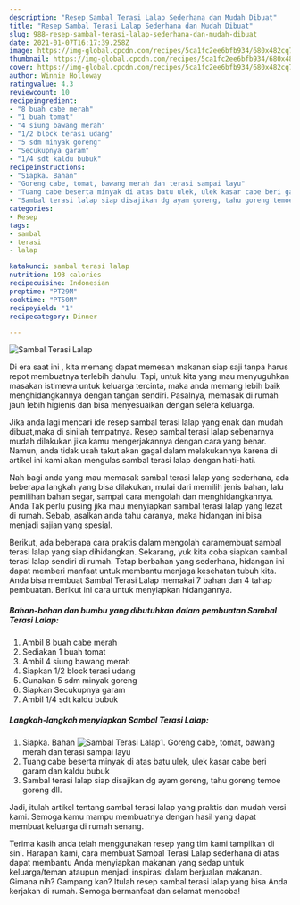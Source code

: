 ```yaml
---
description: "Resep Sambal Terasi Lalap Sederhana dan Mudah Dibuat"
title: "Resep Sambal Terasi Lalap Sederhana dan Mudah Dibuat"
slug: 988-resep-sambal-terasi-lalap-sederhana-dan-mudah-dibuat
date: 2021-01-07T16:17:39.258Z
image: https://img-global.cpcdn.com/recipes/5ca1fc2ee6bfb934/680x482cq70/sambal-terasi-lalap-foto-resep-utama.jpg
thumbnail: https://img-global.cpcdn.com/recipes/5ca1fc2ee6bfb934/680x482cq70/sambal-terasi-lalap-foto-resep-utama.jpg
cover: https://img-global.cpcdn.com/recipes/5ca1fc2ee6bfb934/680x482cq70/sambal-terasi-lalap-foto-resep-utama.jpg
author: Winnie Holloway
ratingvalue: 4.3
reviewcount: 10
recipeingredient:
- "8 buah cabe merah"
- "1 buah tomat"
- "4 siung bawang merah"
- "1/2 block terasi udang"
- "5 sdm minyak goreng"
- "Secukupnya garam"
- "1/4 sdt kaldu bubuk"
recipeinstructions:
- "Siapka. Bahan"
- "Goreng cabe, tomat, bawang merah dan terasi sampai layu"
- "Tuang cabe beserta minyak di atas batu ulek, ulek kasar cabe beri garam dan kaldu bubuk"
- "Sambal terasi lalap siap disajikan dg ayam goreng, tahu goreng temoe goreng dll."
categories:
- Resep
tags:
- sambal
- terasi
- lalap

katakunci: sambal terasi lalap 
nutrition: 193 calories
recipecuisine: Indonesian
preptime: "PT29M"
cooktime: "PT50M"
recipeyield: "1"
recipecategory: Dinner

---
```



![Sambal Terasi Lalap](https://img-global.cpcdn.com/recipes/5ca1fc2ee6bfb934/680x482cq70/sambal-terasi-lalap-foto-resep-utama.jpg)

Di era  saat ini , kita memang dapat memesan makanan siap saji tanpa harus repot membuatnya terlebih dahulu. Tapi, untuk kita yang mau menyuguhkan masakan istimewa untuk keluarga tercinta, maka anda memang lebih baik menghidangkannya dengan tangan sendiri. Pasalnya, memasak di rumah jauh lebih higienis dan bisa menyesuaikan dengan selera keluarga.

Jika anda lagi mencari ide resep sambal terasi lalap yang enak dan mudah dibuat,maka di sinilah tempatnya. Resep sambal terasi lalap  sebenarnya mudah dilakukan jika kamu mengerjakannya dengan cara yang benar. Namun, anda tidak usah takut akan gagal dalam melakukannya 
karena di artikel ini kami akan mengulas sambal terasi lalap dengan hati-hati.  



Nah bagi anda yang mau memasak sambal terasi lalap yang sederhana, ada beberapa langkah yang bisa dilakukan, mulai dari memilih jenis bahan, lalu pemilihan bahan segar, sampai cara mengolah dan menghidangkannya. Anda Tak perlu pusing jika mau menyiapkan sambal terasi lalap yang lezat di rumah. Sebab, asalkan anda  tahu caranya, maka hidangan ini bisa menjadi sajian yang spesial.

Berikut, ada beberapa cara praktis  dalam mengolah caramembuat sambal terasi lalap yang siap dihidangkan. Sekarang, yuk kita coba siapkan sambal terasi lalap sendiri di rumah. Tetap berbahan yang sederhana, hidangan ini dapat memberi manfaat untuk membantu menjaga kesehatan tubuh kita. Anda bisa membuat Sambal Terasi Lalap memakai 7 bahan dan 4 tahap pembuatan. Berikut ini cara untuk menyiapkan hidangannya.

<!--inarticleads1-->

##### Bahan-bahan dan bumbu yang dibutuhkan dalam pembuatan Sambal Terasi Lalap:

1. Ambil 8 buah cabe merah
1. Sediakan 1 buah tomat
1. Ambil 4 siung bawang merah
1. Siapkan 1/2 block terasi udang
1. Gunakan 5 sdm minyak goreng
1. Siapkan Secukupnya garam
1. Ambil 1/4 sdt kaldu bubuk




<!--inarticleads2-->

##### Langkah-langkah menyiapkan Sambal Terasi Lalap:

1. Siapka. Bahan
<img src="https://img-global.cpcdn.com/steps/d54b9e7a149eda8c/160x128cq70/sambal-terasi-lalap-langkah-memasak-1-foto.jpg" alt="Sambal Terasi Lalap">1. Goreng cabe, tomat, bawang merah dan terasi sampai layu
1. Tuang cabe beserta minyak di atas batu ulek, ulek kasar cabe beri garam dan kaldu bubuk
1. Sambal terasi lalap siap disajikan dg ayam goreng, tahu goreng temoe goreng dll.




Jadi, itulah artikel tentang  sambal terasi lalap  yang praktis dan mudah versi kami. Semoga kamu mampu membuatnya dengan hasil yang dapat membuat keluarga di rumah senang. 

Terima kasih anda telah menggunakan resep yang tim kami tampilkan di sini. Harapan kami, cara membuat  Sambal Terasi Lalap sederhana di atas dapat membantu Anda menyiapkan makanan yang sedap untuk keluarga/teman ataupun menjadi inspirasi dalam berjualan makanan. Gimana nih? Gampang kan? Itulah resep sambal terasi lalap yang bisa Anda kerjakan di rumah. Semoga bermanfaat dan selamat mencoba!

